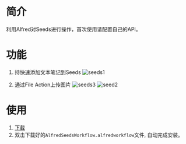 # 简介
利用Alfred对Seeds进行操作，首次使用请配置自己的API。

# 功能
1. 持快速添加文本笔记到Seeds
![seeds1](https://user-images.githubusercontent.com/960238/123955161-e4863d00-d9db-11eb-962e-aaf97377797c.PNG)

2. 通过File Action上传图片
![seeds3](https://user-images.githubusercontent.com/960238/123955197-ecde7800-d9db-11eb-844d-32122aa887a1.PNG)
![seed2](https://user-images.githubusercontent.com/960238/123955208-efd96880-d9db-11eb-8264-30b1ba7a11cf.PNG)

# 使用
1. [下载](https://github.com/learso/AlfredSeedsWorkflow/raw/main/AlfredSeedsWorkflow.alfredworkflow)
2. 双击下载好的`AlfredSeedsWorkflow.alfredworkflow`文件, 自动完成安装。
